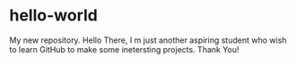 # hello-world
My new repository.
Hello There,
I m just another aspiring student who wish to learn GitHub to make some inetersting projects.
Thank You!

